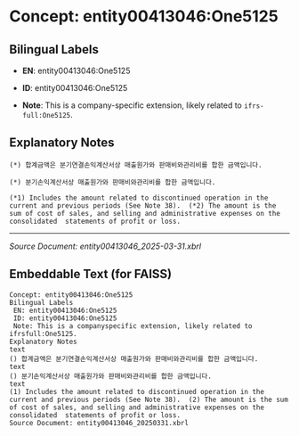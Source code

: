 # Concept: entity00413046:One5125

## Bilingual Labels
- **EN**: entity00413046:One5125

- **ID**: entity00413046:One5125
- **Note**: This is a company-specific extension, likely related to `ifrs-full:One5125`.

## Explanatory Notes
```text
(*) 합계금액은 분기연결손익계산서상 매출원가와 판매비와관리비를 합한 금액입니다.
```
```text
(*) 분기손익계산서상 매출원가와 판매비와관리비를 합한 금액입니다.
```
```text
(*1) Includes the amount related to discontinued operation in the current and previous periods (See Note 38).  (*2) The amount is the sum of cost of sales, and selling and administrative expenses on the consolidated  statements of profit or loss.
```

---
*Source Document: entity00413046_2025-03-31.xbrl*
## Embeddable Text (for FAISS)
```text
Concept: entity00413046:One5125
Bilingual Labels
 EN: entity00413046:One5125
 ID: entity00413046:One5125
 Note: This is a companyspecific extension, likely related to ifrsfull:One5125.
Explanatory Notes
text
() 합계금액은 분기연결손익계산서상 매출원가와 판매비와관리비를 합한 금액입니다.
text
() 분기손익계산서상 매출원가와 판매비와관리비를 합한 금액입니다.
text
(1) Includes the amount related to discontinued operation in the current and previous periods (See Note 38).  (2) The amount is the sum of cost of sales, and selling and administrative expenses on the consolidated  statements of profit or loss.
Source Document: entity00413046_20250331.xbrl
```